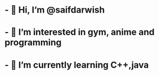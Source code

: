 # - 👋 Hi, I’m @saifdarwish
# - 👀 I’m interested in gym, anime and programming
# - 🌱 I’m currently learning C++,java

<!---
saifdarwish/saifdarwish is a ✨ special ✨ repository because its `README.md` (this file) appears on your GitHub profile.
You can click the Preview link to take a look at your changes.
--->
